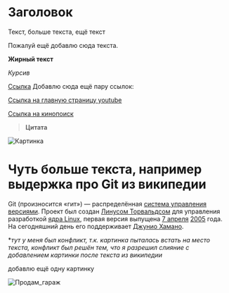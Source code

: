 # Заголовок

Текст, больше текста, ещё текст

Пожалуй ещё добавлю сюда текста.

**Жирный текст**

*Курсив*

[Ссылка](https://gb.ru/) Добавлю сюда ещё пару ссылок:

[Ссылка на главную страницу youtube](https://www.youtube.com/)

[Ссылка на кинопоиск](https://hd.kinopoisk.ru/)

> **Цитата**

![Картинка](https://www.meme-arsenal.com/memes/78ff6f74cf17bab4c67d39308f1e8bf0.jpg)

# Чуть больше текста, например выдержка про Git из википедии

Git (произносится «гит») — распределённая [система управления версиями](https://ru.wikipedia.org/wiki/%D0%A1%D0%B8%D1%81%D1%82%D0%B5%D0%BC%D0%B0_%D1%83%D0%BF%D1%80%D0%B0%D0%B2%D0%BB%D0%B5%D0%BD%D0%B8%D1%8F_%D0%B2%D0%B5%D1%80%D1%81%D0%B8%D1%8F%D0%BC%D0%B8). Проект был создан [Линусом Торвальдсом](https://ru.wikipedia.org/wiki/%D0%A2%D0%BE%D1%80%D0%B2%D0%B0%D0%BB%D1%8C%D0%B4%D1%81,_%D0%9B%D0%B8%D0%BD%D1%83%D1%81) для управления разработкой [ядра Linux](https://ru.wikipedia.org/wiki/%D0%AF%D0%B4%D1%80%D0%BE_Linux), первая версия выпущена [7 апреля](https://ru.wikipedia.org/wiki/7_%D0%B0%D0%BF%D1%80%D0%B5%D0%BB%D1%8F) [2005](https://ru.wikipedia.org/wiki/2005_%D0%B3%D0%BE%D0%B4) года. На сегодняшний день его поддерживает [Джунио Хамано](https://ru.wikipedia.org/wiki/%D0%A5%D0%B0%D0%BC%D0%B0%D0%BD%D0%BE,_%D0%94%D0%B7%D1%8E%D0%BD).

**тут у меня был конфликт, т.к. картинка пыталась встать на место текста, конфликт был решён тем, что я разрешил слияние с добавлением картинки после текста из википедии*

добавлю ещё одну картинку

![Продам_гараж](image.jpg)

